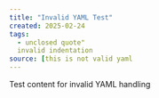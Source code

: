 ```yaml
---
title: "Invalid YAML Test"
created: 2025-02-24
tags:
  - unclosed quote"
  invalid indentation
source: [this is not valid yaml
---
```

Test content for invalid YAML handling
